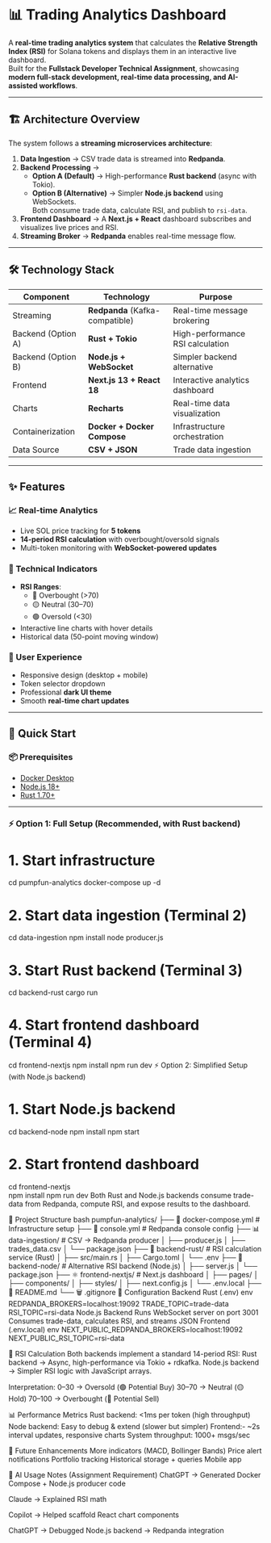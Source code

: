# 📊 Trading Analytics Dashboard

A **real-time trading analytics system** that calculates the **Relative Strength Index (RSI)** for Solana tokens and displays them in an interactive live dashboard.  
Built for the **Fullstack Developer Technical Assignment**, showcasing **modern full-stack development, real-time data processing, and AI-assisted workflows**.

---

## 🏗️ Architecture Overview
The system follows a **streaming microservices architecture**:

1. **Data Ingestion** → CSV trade data is streamed into **Redpanda**.  
2. **Backend Processing** →  
   - **Option A (Default)** → High-performance **Rust backend** (async with Tokio).  
   - **Option B (Alternative)** → Simpler **Node.js backend** using WebSockets.  
   Both consume trade data, calculate RSI, and publish to `rsi-data`.  
3. **Frontend Dashboard** → A **Next.js + React** dashboard subscribes and visualizes live prices and RSI.  
4. **Streaming Broker** → **Redpanda** enables real-time message flow.  

---

## 🛠️ Technology Stack

| Component       | Technology                | Purpose                              |
|-----------------|---------------------------|--------------------------------------|
| Streaming       | **Redpanda** (Kafka-compatible) | Real-time message brokering          |
| Backend (Option A)| **Rust + Tokio**        | High-performance RSI calculation     |
| Backend (Option B)| **Node.js + WebSocket** | Simpler backend alternative          |
| Frontend        | **Next.js 13 + React 18** | Interactive analytics dashboard      |
| Charts          | **Recharts**              | Real-time data visualization         |
| Containerization| **Docker + Docker Compose** | Infrastructure orchestration         |
| Data Source     | **CSV + JSON**            | Trade data ingestion                 |

---

## ✨ Features

### 📈 Real-time Analytics
- Live SOL price tracking for **5 tokens**  
- **14-period RSI calculation** with overbought/oversold signals  
- Multi-token monitoring with **WebSocket-powered updates**  

### 🎯 Technical Indicators
- **RSI Ranges**:  
  - 🔴 Overbought (>70)  
  - 🟡 Neutral (30–70)  
  - 🟢 Oversold (<30)  
- Interactive line charts with hover details  
- Historical data (50-point moving window)

### 🎨 User Experience
- Responsive design (desktop + mobile)  
- Token selector dropdown  
- Professional **dark UI theme**  
- Smooth **real-time chart updates**  

---

## 🚀 Quick Start

### 📦 Prerequisites
- [Docker Desktop](https://www.docker.com/products/docker-desktop)  
- [Node.js 18+](https://nodejs.org/)  
- [Rust 1.70+](https://www.rust-lang.org/tools/install)  

---

### ⚡ Option 1: Full Setup (Recommended, with Rust backend)

# 1. Start infrastructure
cd pumpfun-analytics
docker-compose up -d

# 2. Start data ingestion (Terminal 2)
cd data-ingestion
npm install
node producer.js

# 3. Start Rust backend (Terminal 3)
cd backend-rust
cargo run

# 4. Start frontend dashboard (Terminal 4)
cd frontend-nextjs
npm install
npm run dev
⚡ Option 2: Simplified Setup (with Node.js backend)
# 1. Start Node.js backend
cd backend-node
npm install
npm start

# 2. Start frontend dashboard
cd frontend-nextjs  
npm install
npm run dev
Both Rust and Node.js backends consume trade-data from Redpanda, compute RSI, and expose results to the dashboard.

📁 Project Structure
bash
pumpfun-analytics/
├── 🐳 docker-compose.yml         # Infrastructure setup
├── 🔧 console.yml                # Redpanda console config
├── 📊 data-ingestion/            # CSV → Redpanda producer
│   ├── producer.js
│   ├── trades_data.csv
│   └── package.json
├── 🦀 backend-rust/              # RSI calculation service (Rust)
│   ├── src/main.rs
│   ├── Cargo.toml
│   └── .env
├── 🔌 backend-node/              # Alternative RSI backend (Node.js)
│   ├── server.js
│   └── package.json
├── ⚛️ frontend-nextjs/           # Next.js dashboard
│   ├── pages/
│   ├── components/
│   ├── styles/
│   ├── next.config.js
│   └── .env.local
├── 📖 README.md
└── 🗑️ .gitignore
🔧 Configuration
Backend Rust (.env)
env
REDPANDA_BROKERS=localhost:19092
TRADE_TOPIC=trade-data
RSI_TOPIC=rsi-data
Node.js Backend
Runs WebSocket server on port 3001
Consumes trade-data, calculates RSI, and streams JSON
Frontend (.env.local)
env
NEXT_PUBLIC_REDPANDA_BROKERS=localhost:19092
NEXT_PUBLIC_RSI_TOPIC=rsi-data

🧮 RSI Calculation
Both backends implement a standard 14-period RSI:
Rust backend → Async, high-performance via Tokio + rdkafka.
Node.js backend → Simpler RSI logic with JavaScript arrays.

Interpretation:
0–30 → Oversold (🟢 Potential Buy)
30–70 → Neutral (🟡 Hold)
70–100 → Overbought (🔴 Potential Sell)

📊 Performance Metrics
Rust backend: <1ms per token (high throughput)
Node backend: Easy to debug & extend (slower but simpler)
Frontend:- ~2s interval updates, responsive charts
System throughput: 1000+ msgs/sec

🔮 Future Enhancements
More indicators (MACD, Bollinger Bands)
Price alert notifications
Portfolio tracking
Historical storage + queries
Mobile app

🧠 AI Usage Notes (Assignment Requirement)
ChatGPT → Generated Docker Compose + Node.js producer code

Claude → Explained RSI math

Copilot → Helped scaffold React chart components

ChatGPT → Debugged Node.js backend → Redpanda integration